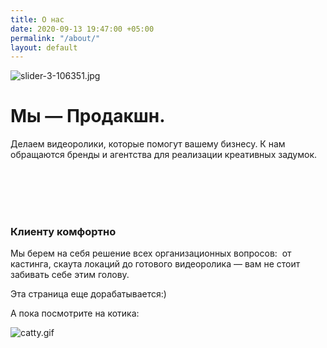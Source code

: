 ```yaml
---
title: О нас
date: 2020-09-13 19:47:00 +05:00
permalink: "/about/"
layout: default
---
```


![slider-3-106351.jpg](/uploads/slider-3-106351.jpg)

# Мы — Продакшн.
Делаем видеоролики, которые помогут вашему бизнесу.
К нам обращаются бренды и агентства для реализации креативных задумок. 

<br><br><br><br>



### Клиенту комфортно
Мы берем на себя решение всех организационных вопросов:  от кастинга, скаута локаций до готового видеоролика — вам не стоит забивать себе этим голову.





Эта страница еще дорабатывается:)

А пока посмотрите на котика:
 
![catty.gif](/uploads/catty.gif)